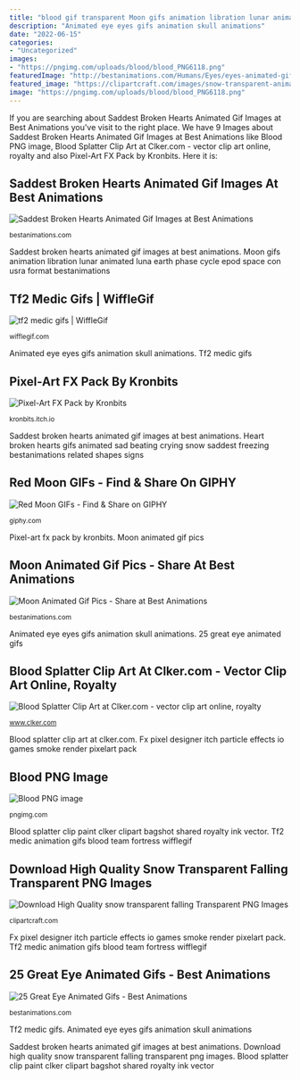 ```yaml
---
title: "blood gif transparent Moon gifs animation libration lunar animated luna earth phase cycle epod space con usra format bestanimations"
description: "Animated eye eyes gifs animation skull animations"
date: "2022-06-15"
categories:
- "Uncategorized"
images:
- "https://pngimg.com/uploads/blood/blood_PNG6118.png"
featuredImage: "http://bestanimations.com/Humans/Eyes/eyes-animated-gif.gif"
featured_image: "https://clipartcraft.com/images/snow-transparent-animated-2.png"
image: "https://pngimg.com/uploads/blood/blood_PNG6118.png"
---
```


If you are searching about Saddest Broken Hearts Animated Gif Images at Best Animations you've visit to the right place. We have 9 Images about Saddest Broken Hearts Animated Gif Images at Best Animations like Blood PNG image, Blood Splatter Clip Art at Clker.com - vector clip art online, royalty and also Pixel-Art FX Pack by Kronbits. Here it is:

## Saddest Broken Hearts Animated Gif Images At Best Animations

![Saddest Broken Hearts Animated Gif Images at Best Animations](https://bestanimations.com/Signs&amp;Shapes/Hearts/broken-heart-animation13.gif "Red moon gifs")

<small>bestanimations.com</small>

Saddest broken hearts animated gif images at best animations. Moon gifs animation libration lunar animated luna earth phase cycle epod space con usra format bestanimations

## Tf2 Medic Gifs | WiffleGif

![tf2 medic gifs | WiffleGif](http://25.media.tumblr.com/92750b05e5ac60c181aff48a162a900b/tumblr_mmfzvqidKf1rpzcyio1_r1_1280.gif "Red moon gifs")

<small>wifflegif.com</small>

Animated eye eyes gifs animation skull animations. Tf2 medic gifs

## Pixel-Art FX Pack By Kronbits

![Pixel-Art FX Pack by Kronbits](https://img.itch.zone/aW1hZ2UvMzA5NTQ4LzE1MjE3OTkuZ2lm/original/umg6Q1.gif "Saddest broken hearts animated gif images at best animations")

<small>kronbits.itch.io</small>

Saddest broken hearts animated gif images at best animations. Heart broken hearts gifs animated sad beating crying snow saddest freezing bestanimations related shapes signs

## Red Moon GIFs - Find &amp; Share On GIPHY

![Red Moon GIFs - Find &amp; Share on GIPHY](https://media.giphy.com/media/sFMuudjB6FgoU/giphy.gif "Heart broken hearts gifs animated sad beating crying snow saddest freezing bestanimations related shapes signs")

<small>giphy.com</small>

Pixel-art fx pack by kronbits. Moon animated gif pics

## Moon Animated Gif Pics - Share At Best Animations

![Moon Animated Gif Pics - Share at Best Animations](http://bestanimations.com/Earth&amp;Space/Moon/moon-animation52.gif "Pixel-art fx pack by kronbits")

<small>bestanimations.com</small>

Animated eye eyes gifs animation skull animations. 25 great eye animated gifs

## Blood Splatter Clip Art At Clker.com - Vector Clip Art Online, Royalty

![Blood Splatter Clip Art at Clker.com - vector clip art online, royalty](http://www.clker.com/cliparts/K/h/M/Q/u/c/blood-splatter-md.png "Blood splatter clip paint clker clipart bagshot shared royalty ink vector")

<small>www.clker.com</small>

Blood splatter clip art at clker.com. Fx pixel designer itch particle effects io games smoke render pixelart pack

## Blood PNG Image

![Blood PNG image](https://pngimg.com/uploads/blood/blood_PNG6118.png "Blood splatter clip paint clker clipart bagshot shared royalty ink vector")

<small>pngimg.com</small>

Blood splatter clip paint clker clipart bagshot shared royalty ink vector. Tf2 medic animation gifs blood team fortress wifflegif

## Download High Quality Snow Transparent Falling Transparent PNG Images

![Download High Quality snow transparent falling Transparent PNG Images](https://clipartcraft.com/images/snow-transparent-animated-2.png "Saddest broken hearts animated gif images at best animations")

<small>clipartcraft.com</small>

Fx pixel designer itch particle effects io games smoke render pixelart pack. Tf2 medic animation gifs blood team fortress wifflegif

## 25 Great Eye Animated Gifs - Best Animations

![25 Great Eye Animated Gifs - Best Animations](http://bestanimations.com/Humans/Eyes/eyes-animated-gif.gif "Download high quality snow transparent falling transparent png images")

<small>bestanimations.com</small>

Tf2 medic gifs. Animated eye eyes gifs animation skull animations

Saddest broken hearts animated gif images at best animations. Download high quality snow transparent falling transparent png images. Blood splatter clip paint clker clipart bagshot shared royalty ink vector
